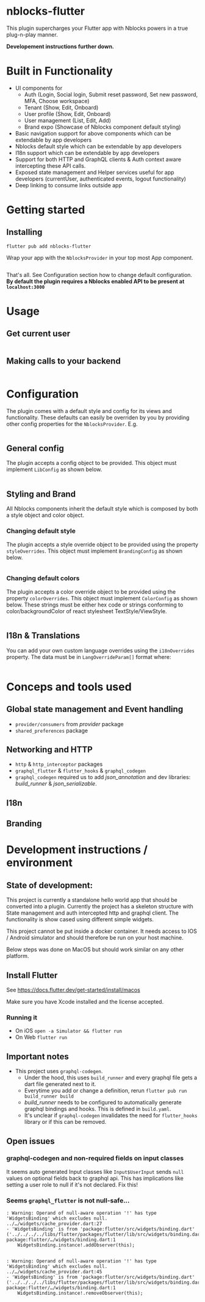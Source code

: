 # nblocks-flutter
This plugin supercharges your Flutter app with Nblocks powers in a true plug-n-play manner.

**Developement instructions further down.**

# Built in Functionality
* UI components for
  * Auth (Login, Social login, Submit reset password, Set new password, MFA, Choose workspace)
  * Tenant (Show, Edit, Onboard)
  * User profile (Show, Edit, Onboard)
  * User management (List, Edit, Add)
  * Brand expo (Showcase of Nblocks component default styling)
* Basic navigation support for above components which can be extendable by app developers
* Nblocks default style which can be extendable by app developers
* I18n support which can be extendable by app developers
* Support for both HTTP and GraphQL clients & Auth context aware intercepting these API calls.
* Exposed state management and Helper services useful for app developers (currentUser, authenticated events, logout functionality)
* Deep linking to consume links outside app

# Getting started
## Installing
```
flutter pub add nblocks-flutter
```


Wrap your app with the `NblocksProvider` in your top most App component.
```jsx

```
That's all. See Configuration section how to change default configuration.   
**By default the plugin requires a Nblocks enabled API to be present at `localhost:3000`**

# Usage
## Get current user
```dart

```
## Making calls to your backend
```dart

```
# Configuration
The plugin comes with a default style and config for its views and functionality. These defaults can easily be overriden by you by providing other config properties for the `NblocksProvider`. E.g.

```dart

```
## General config
The plugin accepts a config object to be provided. This object must implement `LibConfig` as shown below.
```dart
```
## Styling and Brand
All Nblocks components inherit the default style which is composed by both a style object and color object.
### Changing default style
The plugin accepts a style override object to be provided using the property `styleOverrides`. This object must implement `BrandingConfig` as shown below.
```dart

```
### Changing default colors
The plugin accepts a color override object to be provided using the property `colorOverrides`. This object must implement `ColorConfig` as shown below. These strings must be either hex code or strings conforming to color/backgroundColor of react stylesheet TextStyle/ViewStyle.
```dart
```
## I18n & Translations
You can add your own custom language overrides using the `i18nOverrides` property.
The data must be in `LangOverrideParam[]` format where:
```dart
```
# Conceps and tools used
## Global state management and Event handling
- `provider/consumers` from *provider* package
- `shared_preferences` package

## Networking and HTTP
- `http` & `http_interceptor` packages
- `graphql_flutter` & `flutter_hooks` & `graphql_codegen`
- `graphql_codegen` required us to add *json_annotation* and dev libraries: *build_runner* & *json_serializable*.

## I18n
## Branding


# Development instructions / environment

## State of development:
This project is currently a standalone hello world app that should be converted into a plugin. Currently the project has a skeleton structure with State management and auth intercepted http and graphql client. The functionality is show cased using different simple widgets.


This project cannot be put inside a docker container. It needs access to IOS / Android simulator and should therefore be run on your host machine.

Below steps was done on MacOS but should work similar on any other platform.

## Install Flutter
See https://docs.flutter.dev/get-started/install/macos

Make sure you have Xcode installed and the license accepted.

### Running it
* On iOS `open -a Simulator && flutter run`
* On Web `flutter run`

## Important notes
- This project uses `graphql-codegen`.
   - Under the hood, this uses `build_runner` and every graphql file gets a dart file generated next to it.
   - Everytime you add or change a definition, rerun `flutter pub run build_runner build`
   - *build_runner* needs to be configured to automatically generate graphql bindings and hooks. This is defined in `build.yaml`.
   - It's unclear if `graphql-codegen` invalidates the need for `flutter_hooks` library or if this can be removed.

## Open issues
### graphql-codegen and non-required fields on input classes
It seems auto generated Input classes like `Input$UserInput` sends `null` values on optional fields back to graphql api. This has implications like setting a user role to null if it's not declared. Fix this!
### Seems `graphql_flutter` is not null-safe...
```
: Warning: Operand of null-aware operation '!' has type 'WidgetsBinding' which excludes null.
../…/widgets/cache_provider.dart:27
- 'WidgetsBinding' is from 'package:flutter/src/widgets/binding.dart' ('../../../../libs/flutter/packages/flutter/lib/src/widgets/binding.dart').
package:flutter/…/widgets/binding.dart:1
    WidgetsBinding.instance!.addObserver(this);
                   ^

: Warning: Operand of null-aware operation '!' has type 'WidgetsBinding' which excludes null.
../…/widgets/cache_provider.dart:45
- 'WidgetsBinding' is from 'package:flutter/src/widgets/binding.dart' ('../../../../libs/flutter/packages/flutter/lib/src/widgets/binding.dart').
package:flutter/…/widgets/binding.dart:1
    WidgetsBinding.instance!.removeObserver(this);
```